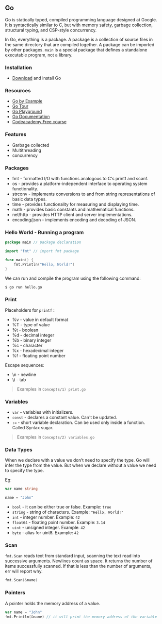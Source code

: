 ## Go

Go is statically typed, compiled programming language designed at Google. It is syntactically similar to C, but with memory safety, garbage collection, structural typing, and CSP-style concurrency.

In Go, everything is a package. A package is a collection of source files in the same directory that are compiled together. A package can be imported by other packages. `main` is a special package that defines a standalone executable program, not a library. 

### Installation

- [Download](https://golang.org/dl/) and install Go

### Resources

- [Go by Example](https://gobyexample.com/)
- [Go Tour](https://tour.golang.org/welcome/1)
- [Go Playground](https://play.golang.org/)
- [Go Documentation](https://golang.org/doc/)
- [Codeacademy Free course](https://www.codecademy.com/learn/learn-go)

### Features

- Garbage collected
- Multithreading
- concurrency

### Packages

- fmt - formatted I/O with functions analogous to C's printf and scanf.
- os - provides a platform-independent interface to operating system functionality.
- strconv - implements conversions to and from string representations of basic data types.
- time - provides functionality for measuring and displaying time.
- math - provides basic constants and mathematical functions.
- net/http - provides HTTP client and server implementations.
- encoding/json - implements encoding and decoding of JSON.

### Hello World - Running a program

```go
package main // package declaration

import "fmt" // import fmt package

func main() {
    fmt.Println("Hello, World!")
}
```

We can run and compile the program using the following command:

```bash
$ go run hello.go
```

### Print 

Placeholders for `printf` : 

- %v - value in default format
- %T - type of value
- %t - boolean
- %d - decimal integer
- %b - binary integer
- %c - character
- %x - hexadecimal integer
- %f - floating point number

Escape sequences:

- \n - newline
- \t - tab

> Examples in `Concepts/1) print.go`

### Variables

- `var` - variables with initializers.
- `const` - declares a constant value. Can't be updated.
- `:=` - short variable declaration. Can be used only inside a function. Called Syntax sugar.


> Examples in `Concepts/2) variables.go`

### Data Types

When we declare with a value we don't need to specify the type. Go will infer the type from the value. But when we declare without a value we need to specify the type.

Eg: 

```go
var name string

name = "John"
```

- `bool` - it can be either true or false. Example: `true`
- `string` - string of characters. Example: `"Hello, World!"`
- `int` - integer number. Example: `42`
- `float64` - floating point number. Example: `3.14`
- `uint` - unsigned integer. Example: `42`
- `byte` - alias for uint8. Example: `42`

### Scan

`fmt.Scan` reads text from standard input, scanning the text read into successive arguments. Newlines count as space. It returns the number of items successfully scanned. If that is less than the number of arguments, err will report why.

```go
fmt.Scan(&name)
```

### Pointers

A pointer holds the memory address of a value.

```go
var name = "John"
fmt.Println(&name) // it will print the memory address of the variable name
```


